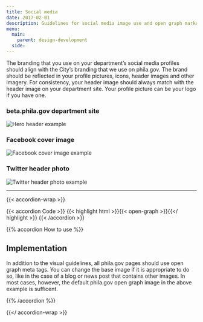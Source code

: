 ```yaml
---
title: Social media
date: 2017-02-01
description: Guidelines for social media image use and open graph markup.
menu:
  main:
    parent: design-development
  side:
---
```


The branding that you use on your department’s social media profiles should align with the City’s branding that we use on phila.gov. The brand should be reflected in your profile pictures, icons, header images and other imagery. For consistency, your header image should always match with the header image on your department site. Your profile picture can be your logo if you have one.

### beta.phila.gov department site
![Hero header example](/standards/img/social-media/beta-hero-header.jpg)

### Facebook cover image
![Facebook cover image example](/standards/img/social-media/facebook-cover-image.jpg)

### Twitter header photo
![Twitter header photo example](/standards/img/social-media/twitter-header-photo.jpg)

---

{{< accordion-wrap >}}

{{< accordion Code >}}
  {{< highlight html >}}{{< open-graph >}}{{</ highlight >}}
{{< /accordion >}}

{{% accordion How to use %}}
## Implementation

In addition to the visual guidelines, all phila.gov pages should use open graph meta tags. You can change the base image if it is appropriate to do so, like in the case of a blog or news post that contains other images. In most cases, however, the default phila.gov open graph image in the above example is sufficent.  

{{% /accordion %}}

{{</ accordion-wrap >}}
